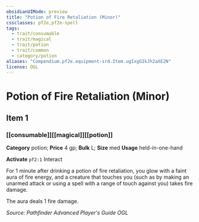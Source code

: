```yaml
---
obsidianUIMode: preview
title: "Potion of Fire Retaliation (Minor)"
cssclasses: pf2e,pf2e-spell
tags:
  - trait/consumable
  - trait/magical
  - trait/potion
  - trait/common
  - category/potion
aliases: "Compendium.pf2e.equipment-srd.Item.ugIxgGIkJh2aXE2N"
license: OGL
---
```

# Potion of Fire Retaliation (Minor)
## Item 1
### [[consumable]][[magical]][[potion]]

**Category** potion; 
**Price** 4 gp; 
**Bulk** L; **Size** med
**Usage** held-in-one-hand

**Activate** `pf2:1` Interact

For 1 minute after drinking a potion of fire retaliation, you glow with a faint aura of fire energy, and a creature that touches you (such as by making an unarmed attack or using a spell with a range of touch against you) takes fire damage.

The aura deals 1 fire damage.

*Source: Pathfinder Advanced Player's Guide*
*OGL*